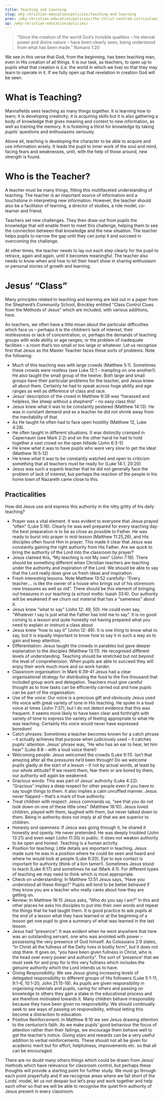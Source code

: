 ```yaml
---
title: Teaching and Learning
slug: why-christian-education/policies/teaching-and-learning
prev: /why-christian-education/policies/the-christ-centred-curriculum/
up: /why-christian-education/policies/
---
```



 > “Since the creation of the world God’s invisible qualities – his eternal power and divine nature – have been clearly seen, being understood from what has been made.” Romans 1:20

We see in this verse that God, from the beginning, has been teaching man, even in His creation of all things. It is our task, as teachers, to open up to pupils what that creation is (i.e. the world in which we live) so that they may learn to operate in it. If we fully open up that revelation in creation God will be seen.
# What is Teaching?

Mannafields sees teaching as many things together. It is learning how to learn; it is developing creativity; it is acquiring skills but it is also gathering a body of knowledge that gives meaning and context to new information, as well as training the memory. It is fostering a thirst for knowledge by taking pupils’ questions and enthusiasms seriously.

Above all, teaching is developing the character to be able to acquire and use information wisely. It leads the pupil to inner work of the soul and mind, facing fears and weaknesses, until, with the help of those around, new strength is found.
# Who is the Teacher?

A teacher must be many things, fitting this multifaceted understanding of teaching. The teacher is an important source of information and a touchstone in interpreting new information. However, the teacher should also be a facilitator of learning, a director of studies, a role model, co-learner and friend.

Teachers set new challenges. They then draw out from pupils the knowledge that will enable them to meet this challenge, helping them to see the connection between that knowledge and the new situation. The teacher helps pupils to narrow the gap until they can jump it and succeed in overcoming the challenge.

At other times, the teacher needs to lay out each step clearly for the pupil to retrace, again and again, until it becomes meaningful. The teacher also needs to know when and how to let their heart show in sharing enthusiasm or personal stories of growth and learning.
# Jesus’ “Class”

Many principles related to teaching and learning are laid out in a paper from the Shepherd’s Community School, Brockley entitled “Class Control Clues from the Methods of Jesus” which are included, with various additions, here.

As teachers, we often have a little moan about the particular difficulties which face us – perhaps it is the children’s lack of interest, their restlessness or lack of concentration; or, perhaps the demands of teaching groups with wide ability or age ranges; or the problem of inadequate facilities – a room that’s too small or too large or whatever. Let us recognise first that Jesus as the Master Teacher faces these sorts of problems. Note the following:

*    Much of this teaching was with large crowds (Matthew 5:1). Sometimes these crowds were restless (see Luke 12:1 – trampling on one another!). He also taught the small group of the twelve. Both large and small groups have their particular problems for the teacher, and Jesus knew all about them. Certainly he had to speak across huge ability and age ranges as well as difference of class and race.
*    Jesus’ description of the crowd in Matthew 9:36 was “harassed and helpless, like sheep without a shepherd” – no easy class this!
*    Jesus knew what it was to be constantly pestered (Matthew 14:13). He was in constant demand and as a teacher he did not shrink away from the inevitability of that.
*    As He taught he often had to face open hostility (Matthew 12, Luke 4:28).
*    He often taught in different situations. It was distinctly cramped in Capernaum (see Mark 2:2) and on the other hand he had to hold together a vast crowd on the open hillside (John 6:3-5)
*    He knew what it was to have pupils who were very slow to get the idea! (Matthew 16:5‑12)
*    He knew what it was to be constantly watched and open to criticism something that all teachers must be ready for (Luke 14:1, 20:20)
*    Jesus was such a superb teacher that he did not generally face the problem of lack of interest, but perhaps the reaction of the people in his home town of Nazareth came close to this.

## Practicalities

How did Jesus use and express this authority in the nitty gritty of his daily teaching?

*    Prayer was a vital element. It was evident to everyone that Jesus prayed “often” (Luke 5:16). Clearly he was well prepared for every teaching day- the best preparation is to be as close as possible to Father. He was ready to burst into prayer in mid-lesson (Matthew 11:25,26), and His disciples often found Him in prayer. This made it clear that Jesus was constantly gaining the right authority from His Father. Are we quick to bring the authority of the Lord into the classroom by prayer?
*    Jesus claimed this, “My teaching is not My own” (John 7:16). There should be something different when Christian teachers are teaching under the authority and inspiration of the Lord. We should be able to say that the Lord really does give us fresh ideas and inspiration.
*    Fresh interesting lessons. Note Matthew 13:52 carefully- “Every teacher…. is like the owner of a house who brings out of his storeroom new treasures as well as old”. There should be this element of bringing out treasures in our teaching (a school motto: Isaiah 33:6). Our authority will be weakened if we churn out material that has a “sameness” about it.
*    Jesus knew “what to say” (John 12: 49, 50). He could even say, “Whatever I say is just what the Father has told me to say”. It is no good coming to a lesson and quite honestly not having prepared what you need to explain or instruct a class about.
*    Jesus knew “how to say it” (John 12: 49). It is one thing to know what to say, but it is equally important to know how to say it in such a way as to gain and keep attention.
*    Differentiation: Jesus taught the crowds in parables but gave deeper explanation to the disciples (Matthew 13:11). He recognised different levels of understanding. Teaching should be stretched but not beyond the level of comprehension. When pupils are able to succeed they will enjoy their work much more and so work harder.
*    Classroom organisation: In Mark 6:39-41 Jesus had a clear organisational strategy for distributing the food to the five thousand that included group work and delegation. Teachers must give careful thought as to how tasks can be efficiently carried out and how pupils can be part of the organisation.
*    Use of the voice: Our voice is a precious gift and obviously Jesus used His voice with great variety of tone in His teaching. He spoke in a loud voice at times (John 7:37), but I do not detect evidence that this was frequent. It seems more likely to have been clear and forthright with variety of tone to express the variety of feeling appropriate to what He was teaching. Certainly His voice would never have expressed boredom!
*    Catch phrases: Sometimes a teacher becomes known for a catch phrase – it actually achieves that purpose when judiciously used – it catches pupils’ attention. Jesus’ phrase was, “He who has an ear to hear, let him hear” (Luke 8:8 – with a loud voice there!)
*    Welcoming people: Jesus welcomed the crowds (Luke 9:11). Isn’t that amazing after all the pressures he’d been through! Do we welcome pupils gladly at the start of a lesson – if not by actual words, at least by our whole attitude? If we resent them, fear them or are bored by them, our authority will again be weakened.
*    Gracious words: This was part of Jesus’ authority (Luke 4:22). “Gracious” implies a deep respect for other people even if you have to say tough things to them. It also implies a calm unruffled manner. Jesus never flapped – that’s a mark of true authority.
*    Treat children with respect: Jesus commands us, “see that you do not look down on one of these little ones” (Matthew 18:10). Jesus loved children, played with them, laughed with them, but never talked down to them. Being in authority does not imply at all that we are superior to children.
*    Honesty and openness: If Jesus was going through it, he shared it honestly and openly. He never pretended. He was deeply troubled (John 13:21) and even wept (John 11:35) in public. It does not weaken authority to be open and honest. Teaching is a human activity.
*    Position for teaching: Little details are important in teaching. Jesus made sure he was in a position where he could be seen and heard and where he would look at people (Luke 6:20). Eye to eye contact is important for authority (think of a lion tamer!). Sometimes Jesus stood to teach (Luke 6:17) and sometimes he sat (Mark 4:1). For different types of teaching we may need to think which is most appropriate.
*    Check on understanding: In Matthew 13:51 Jesus says, “Have you understood all these things?” Pupils will tend to be better behaved if they know you are a teacher who really cares about how they are getting on.
*    Review: In Matthew 16:15 Jesus asks, “Who do you say I am?” In this and other places he asks his disciples to put into their own words and repeat the things that he had taught them. It is good practice to ask pupils at the end of a lesson what they have learned or at the beginning of a lesson get one pupil to give a summary of what was learned in the last lesson.
*    Jesus had “presence”: It was evident when he went anywhere that here was an outstanding servant, one who was anointed with power – possessing the very presence of God himself. As Colossians 2:9 states, “In Christ all the fullness of the Deity lives in bodily form”, but it does not stop there. It goes on, “you have been given fullness in Christ, who is the head over every power and authority”. The sort of ‘presence’ that we must seek for and pray for is this very fullness which includes the genuine authority which the Lord intends us to have.
*    Giving Responsibility: We see Jesus giving increasing levels of delegated responsibility to different groups of His followers (Luke 5:1-11, 9:1-6, 10:1-20, John 21:15-19). As pupils are given responsibility in organising materials and pupils, caring for others and passing on knowledge to others they gain a stake in the educational process and are therefore motivated towards it. Many children behave irresponsibly because they have been given no responsibility. We should continually seek to see ways of passing on responsibility, without letting this become a distraction to education.
*    Positive Reinforcement: In Matthew 8:10 we see Jesus drawing attention to the centurion’s faith. As we make pupils’ good behaviour the focus of attention rather then their failings, we encourage them behave well to get the teacher’s notice. Giving stars and rewards can be a very useful addition to verbal reinforcements. These should not all be given for academic merit but for effort, helpfulness, improvements etc. so that all can be encouraged.

There are no doubt many others things which could be drawn from Jesus’ methods which have relevance for classroom control, but perhaps these thoughts will provide a starting point for further study. We must go through each point prayerfully and if we recognise areas where we fall short of the Lords’ model, let us not despair but let’s pray and work together and help each other so that we will be able to recognise the quiet firm authority of Jesus present in every classroom.

